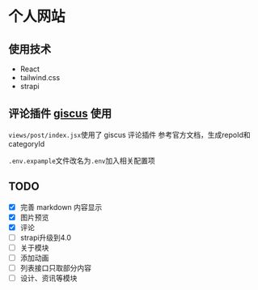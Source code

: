 # 个人网站

## 使用技术

- React
- tailwind.css
- strapi

## 评论插件 [giscus](https://giscus.app/zh-CN) 使用

`views/post/index.jsx`使用了 giscus 评论插件
参考官方文档，生成repoId和categoryId

`.env.expample`文件改名为`.env`加入相关配置项

## TODO

- [x] 完善 markdown 内容显示
- [x] 图片预览
- [x] 评论
- [ ] strapi升级到4.0
- [ ] 关于模块
- [ ] 添加动画
- [ ] 列表接口只取部分内容
- [ ] 设计、资讯等模块
